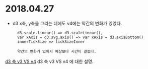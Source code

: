 # 2018.04.27

- d3 x축, y축을 그리는 데에도 v4에는 약간의 변화가 있었다.

        d3.scale.linear() => d3.scaleLinear(),
        var xAxis = d3.svg.axis() => var xAxis = d3.axisBottom()
        innerTickSize => tickSizeInner

        약간의 변화가 있어서 예상보다 시간이 걸렸다.

[d3 축 v3 VS v4][] d3 축 v3 VS v4 에 대한 설명.

[d3 축 v3 VS v4]: https://github.com/kwyj02111/TIL/tree/master/D3/axis.md